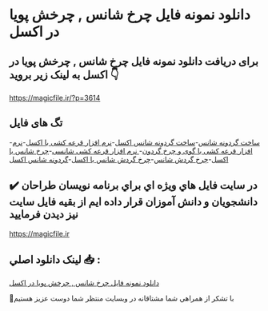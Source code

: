 # دانلود نمونه فایل چرخ شانس , چرخش پویا در اکسل

## برای دریافت دانلود نمونه فایل چرخ شانس , چرخش پویا در اکسل به لینک زیر بروید 👇

https://magicfile.ir/?p=3614

## تگ های فایل

-[ساخت گردونه شانس](https://magicfile.ir/product/%d9%86%d9%85%d9%88%d9%86%d9%87-%d9%81%d8%a7%db%8c%d9%84%da%86%d8%b1%d8%ae-%d8%b4%d8%a7%d9%86%d8%b3-%da%86%d8%b1%d8%ae%d8%b4-%d9%be%d9%88%db%8c%d8%a7-%d8%af%d8%b1-%d8%a7%da%a9%d8%b3%d9%84/)-[ساخت گردونه شانس اکسل](https://magicfile.ir/product/%d9%86%d9%85%d9%88%d9%86%d9%87-%d9%81%d8%a7%db%8c%d9%84%da%86%d8%b1%d8%ae-%d8%b4%d8%a7%d9%86%d8%b3-%da%86%d8%b1%d8%ae%d8%b4-%d9%be%d9%88%db%8c%d8%a7-%d8%af%d8%b1-%d8%a7%da%a9%d8%b3%d9%84/)-[نرم افزار قرعه کشی با اکسل](https://magicfile.ir/product/%d9%86%d9%85%d9%88%d9%86%d9%87-%d9%81%d8%a7%db%8c%d9%84%da%86%d8%b1%d8%ae-%d8%b4%d8%a7%d9%86%d8%b3-%da%86%d8%b1%d8%ae%d8%b4-%d9%be%d9%88%db%8c%d8%a7-%d8%af%d8%b1-%d8%a7%da%a9%d8%b3%d9%84/)-[نرم افزار قرعه کشی با گوی و چرخ گردون](https://magicfile.ir/product/%d9%86%d9%85%d9%88%d9%86%d9%87-%d9%81%d8%a7%db%8c%d9%84%da%86%d8%b1%d8%ae-%d8%b4%d8%a7%d9%86%d8%b3-%da%86%d8%b1%d8%ae%d8%b4-%d9%be%d9%88%db%8c%d8%a7-%d8%af%d8%b1-%d8%a7%da%a9%d8%b3%d9%84/)-[ نرم افزار قرعه کشی شانسی](https://magicfile.ir/product/%d9%86%d9%85%d9%88%d9%86%d9%87-%d9%81%d8%a7%db%8c%d9%84%da%86%d8%b1%d8%ae-%d8%b4%d8%a7%d9%86%d8%b3-%da%86%d8%b1%d8%ae%d8%b4-%d9%be%d9%88%db%8c%d8%a7-%d8%af%d8%b1-%d8%a7%da%a9%d8%b3%d9%84/)-[چرخ شانس با اکسل](https://magicfile.ir/product/%d9%86%d9%85%d9%88%d9%86%d9%87-%d9%81%d8%a7%db%8c%d9%84%da%86%d8%b1%d8%ae-%d8%b4%d8%a7%d9%86%d8%b3-%da%86%d8%b1%d8%ae%d8%b4-%d9%be%d9%88%db%8c%d8%a7-%d8%af%d8%b1-%d8%a7%da%a9%d8%b3%d9%84/)-[چرخ گردش شانس](https://magicfile.ir/product/%d9%86%d9%85%d9%88%d9%86%d9%87-%d9%81%d8%a7%db%8c%d9%84%da%86%d8%b1%d8%ae-%d8%b4%d8%a7%d9%86%d8%b3-%da%86%d8%b1%d8%ae%d8%b4-%d9%be%d9%88%db%8c%d8%a7-%d8%af%d8%b1-%d8%a7%da%a9%d8%b3%d9%84/)-[چرخ گردش شانس با اکسل](https://magicfile.ir/product/%d9%86%d9%85%d9%88%d9%86%d9%87-%d9%81%d8%a7%db%8c%d9%84%da%86%d8%b1%d8%ae-%d8%b4%d8%a7%d9%86%d8%b3-%da%86%d8%b1%d8%ae%d8%b4-%d9%be%d9%88%db%8c%d8%a7-%d8%af%d8%b1-%d8%a7%da%a9%d8%b3%d9%84/)-[گردونه شانس اکسل](https://magicfile.ir/product/%d9%86%d9%85%d9%88%d9%86%d9%87-%d9%81%d8%a7%db%8c%d9%84%da%86%d8%b1%d8%ae-%d8%b4%d8%a7%d9%86%d8%b3-%da%86%d8%b1%d8%ae%d8%b4-%d9%be%d9%88%db%8c%d8%a7-%d8%af%d8%b1-%d8%a7%da%a9%d8%b3%d9%84/)

## ✔️ در سايت فايل هاي ويژه اي براي برنامه نويسان طراحان دانشجويان و دانش آموزان قرار داده ايم از بقيه فايل سايت نيز ديدن فرماييد

https://magicfile.ir


## لينک دانلود اصلي 📥 :

[دانلود نمونه فایل چرخ شانس , چرخش پویا در اکسل](https://magicfile.ir/product/%d9%86%d9%85%d9%88%d9%86%d9%87-%d9%81%d8%a7%db%8c%d9%84%da%86%d8%b1%d8%ae-%d8%b4%d8%a7%d9%86%d8%b3-%da%86%d8%b1%d8%ae%d8%b4-%d9%be%d9%88%db%8c%d8%a7-%d8%af%d8%b1-%d8%a7%da%a9%d8%b3%d9%84/) 


🙏با تشکر از همراهي شما مشتاقانه در وبسایت منتظر شما دوست عزیز هستیم

